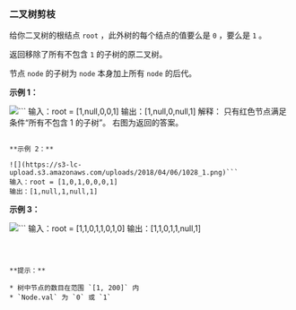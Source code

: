 ### 二叉树剪枝 ###
给你二叉树的根结点 `root` ，此外树的每个结点的值要么是 `0` ，要么是 `1` 。

返回移除了所有不包含 `1` 的子树的原二叉树。

节点 `node` 的子树为 `node` 本身加上所有 `node` 的后代。



**示例 1：**

![](https://s3-lc-upload.s3.amazonaws.com/uploads/2018/04/06/1028_2.png)```
输入：root = [1,null,0,0,1]
输出：[1,null,0,null,1]
解释：
只有红色节点满足条件“所有不包含 1 的子树”。 右图为返回的答案。
```

**示例 2：**

![](https://s3-lc-upload.s3.amazonaws.com/uploads/2018/04/06/1028_1.png)```
输入：root = [1,0,1,0,0,0,1]
输出：[1,null,1,null,1]
```

**示例 3：**

![](https://s3-lc-upload.s3.amazonaws.com/uploads/2018/04/05/1028.png)```
输入：root = [1,1,0,1,1,0,1,0]
输出：[1,1,0,1,1,null,1]
```



**提示：**

* 树中节点的数目在范围 `[1, 200]` 内
* `Node.val` 为 `0` 或 `1`

